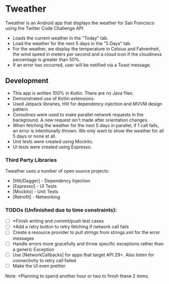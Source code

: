 # Tweather

Tweather is an Android app that displays the weather for San Francisco using the Twitter Code Challenge API
  - Loads the current weather in the "Today" tab.
  - Load the weather for the next 5 days in the "5 Days" tab.
  - For the weather, we display the temperature in Celsius and Fahrenheit, the wind speed in meters per second and a cloud icon if the cloudiness percentage is greater than 50%.
  - If an error has occurred, user will be notified via a Toast message.

## Development

  - This app is written 100% in Kotlin. There are no Java files.
  - Demonstrated use of Kotlin extensions.
  - Used Jetpack libraries, Hilt for dependency injection and MVVM design pattern
  - Coroutines were used to make parallel network requests in the background. A new request isn't made after orientation changes.
  - When fetching the weather for the next 5 days in parallel, if 1 call fails, an error is intentionally thrown. We only want to show the weather for all 5 days or none at all.
  - Unit tests were created using Mockito.
  - UI tests were created using Espresso.

### Third Party Libraries

Tweather uses a number of open source projects:

* [Hilt/Dagger] - Dependency Injection
* [Espresso] - UI Tests
* [Mockito] - Unit Tests
* [Retrofit] - Networking

### TODOs (Unfinished due to time constraints):
- [ ] *Finish writing and commit/push test cases
- [ ] *Add a retry button to retry fetching if network call fails
- [ ] Create a resource provider to pull strings from strings.xml for the error messages
- [ ] Handle errors more gracefully and throw specific exceptions rather than a generic Exception
- [ ] Use [NetworkCallbacks] for apps that target API 29+. Also listen for connectivity to retry call failed
- [ ] Make the UI even prettier

Note: *Planning to spend another hour or two to finish these 2 items.



